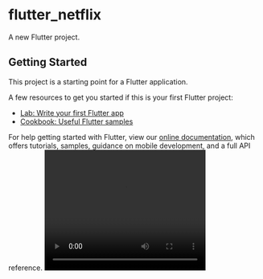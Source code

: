 # flutter_netflix

A new Flutter project.

## Getting Started

This project is a starting point for a Flutter application.

A few resources to get you started if this is your first Flutter project:

- [Lab: Write your first Flutter app](https://flutter.dev/docs/get-started/codelab)
- [Cookbook: Useful Flutter samples](https://flutter.dev/docs/cookbook)

For help getting started with Flutter, view our
[online documentation](https://flutter.dev/docs), which offers tutorials,
samples, guidance on mobile development, and a full API reference.
<video width="320" height="240" controls="controls">
  <source src="https://github.com/ecarbono-tr/flutter_netflix/blob/master/gif/VID-20211109-WA0035.mp4?raw=true" type="video/mp4" />
</video>

